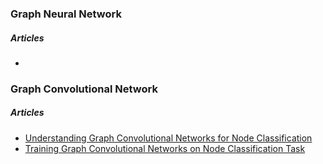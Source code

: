 ### Graph Neural Network
##### Articles
- [](https://towardsdatascience.com/graph-convolutional-networks-on-node-classification-2b6bbec1d042)


### Graph Convolutional Network


##### Articles
- [Understanding Graph Convolutional Networks for Node Classification](https://towardsdatascience.com/understanding-graph-convolutional-networks-for-node-classification-a2bfdb7aba7b)
- [Training Graph Convolutional Networks on Node Classification Task](https://towardsdatascience.com/graph-convolutional-networks-on-node-classification-2b6bbec1d042)
